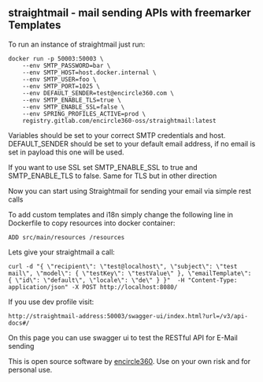 ## straightmail - mail sending APIs with freemarker Templates

To run an instance of straightmail just run:
```
docker run -p 50003:50003 \
    --env SMTP_PASSWORD=bar \
    --env SMTP_HOST=host.docker.internal \
    --env SMTP_USER=foo \
    --env SMTP_PORT=1025 \
    --env DEFAULT_SENDER=test@encircle360.com \
    --env SMTP_ENABLE_TLS=true \
    --env SMTP_ENABLE_SSL=false \
    --env SPRING_PROFILES_ACTIVE=prod \
    registry.gitlab.com/encircle360-oss/straightmail:latest
```

Variables should be set to your correct SMTP credentials and host. DEFAULT_SENDER should be set to your default email address, if no email is set in payload this one will be used.

If you want to use SSL set SMTP_ENABLE_SSL to true and SMTP_ENABLE_TLS to false. Same for TLS but in other direction

Now you can start using Straightmail for sending your email via simple rest calls

To add custom templates and i18n simply change the following line in Dockerfile to copy resources into docker container:

```
ADD src/main/resources /resources
```

Lets give your straightmail a call:
```
curl -d "{ \"recipient\": \"test@localhost\", \"subject\": \"test mail\", \"model\": { \"testKey\": \"testValue\" }, \"emailTemplate\": { \"id\": \"default\", \"locale\": \"de\" } }"  -H "Content-Type: application/json" -X POST http://localhost:8080/
```

If you use dev profile visit:

```
http://straightmail-address:50003/swagger-ui/index.html?url=/v3/api-docs#/
```
On this page you can use swagger ui to test the RESTful API for E-Mail sending 

This is open source software by [encircle360](https://encircle360.com).
Use on your own risk and for personal use.
